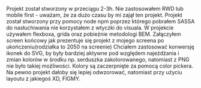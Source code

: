 Projekt został stworzony w przeciągu 2-3h. 
Nie zastosowałem RWD lub mobile first - uważam, że za dużo czasu by mi zajął ten projekt. 
Projekt został stworzony przy pomocy node npm poprzez którego pobrałem SASSA do nasłuchiwania nie korzystałem z wtyczki do visuala.
W projekcie używałem flexboxa, grida oraz pobieżnie metodologi BEM.
Załączyłem screen końcowy jak prezentuje się projekt z mojego screena po ukończeniu(rodziałka to 2050 na screenie)
Chciałem zastosować konwersję ikonek do SVG, by były bardziej aktywne pod względem najeżdżania i zmian kolorów w środku np. serduszka zakolorowanego, natomiast z PNG nie było takiej możliwości.
Kolory są zaczerpnięte za pomocą color pickera. 
Na pewno projekt dałoby się lepiej odwzorować, natomiast przy użyciu layoutu z jakiegoś XD, FIGMY.
